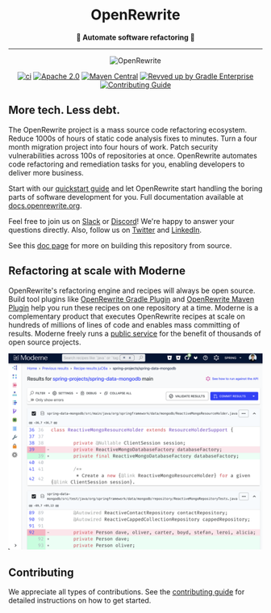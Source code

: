 <h1 align="center">OpenRewrite</h1>
<p align="center"><i></i><b>🎉 Automate software refactoring 🎉</b></i></p>

---

<p align="center">
    <img src="doc/OpenRewrite.gif" alt="OpenRewrite"/>
</p>

<div align="center">

<!-- Keep the gap above this line, otherwise they won't render correctly! -->
[![ci](https://github.com/openrewrite/rewrite/actions/workflows/ci.yml/badge.svg)](https://github.com/openrewrite/rewrite/actions/workflows/ci.yml)
[![Apache 2.0](https://img.shields.io/github/license/openrewrite/rewrite.svg)](https://www.apache.org/licenses/LICENSE-2.0)
[![Maven Central](https://img.shields.io/maven-central/v/org.openrewrite/rewrite-java.svg)](https://mvnrepository.com/artifact/org.openrewrite/rewrite-java)
[![Revved up by Gradle Enterprise](https://img.shields.io/badge/Revved%20up%20by-Gradle%20Enterprise-06A0CE?logo=Gradle&labelColor=02303A)](https://ge.openrewrite.org/scans)
[![Contributing Guide](https://img.shields.io/badge/Contributing-Guide-informational)](https://github.com/openrewrite/.github/blob/main/CONTRIBUTING.md)
</div>

## More tech. Less debt.

The OpenRewrite project is a mass source code refactoring ecosystem. Reduce 1000s of hours of static code analysis fixes to minutes. Turn a four month migration project into four hours of work. Patch security vulnerabilities across 100s of repositories at once. OpenRewrite automates code refactoring and remediation tasks for you, enabling developers to deliver more business.

Start with our [quickstart guide](https://docs.openrewrite.org/running-recipes/getting-started) and let OpenRewrite start handling the boring parts of software development for you. Full documentation available at [docs.openrewrite.org](https://docs.openrewrite.org/).

Feel free to join us on [Slack](https://join.slack.com/t/rewriteoss/shared_invite/zt-nj42n3ea-b~62rIHzb3Vo0E1APKCXEA) or [Discord](https://discord.gg/xk3ZKrhWAb)! We're happy to answer your questions directly. Also, follow us on [Twitter](https://twitter.com/moderneinc) and [LinkedIn](https://www.linkedin.com/company/moderneinc).

See this [doc page](https://docs.openrewrite.org/reference/building-openrewrite-from-source) for more on building this repository from source.

## Refactoring at scale with Moderne

OpenRewrite's refactoring engine and recipes will always be open source. Build tool plugins like [OpenRewrite Gradle Plugin](https://docs.openrewrite.org/reference/gradle-plugin-configuration) and [OpenRewrite Maven Plugin](https://docs.openrewrite.org/reference/rewrite-maven-plugin) help you run these recipes on one repository at a time. Moderne is a complementary product that executes OpenRewrite recipes at scale on hundreds of millions of lines of code and enables mass committing of results. Moderne freely runs a [public service](https://public.moderne.io) for the benefit of thousands of open source projects.

[![Moderne](./doc/video_preview.png)](https://youtu.be/Mq6bKAeGCz0)

## Contributing

We appreciate all types of contributions. See the [contributing guide](https://github.com/openrewrite/.github/blob/main/CONTRIBUTING.md) for detailed instructions on how to get started.
